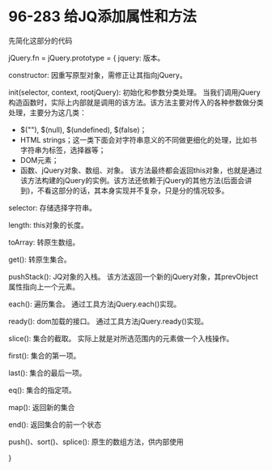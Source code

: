 # 96-283 给JQ添加属性和方法
先简化这部分的代码

jQuery.fn = jQuery.prototype = {
  jquery: 版本。

  constructor: 因重写原型对象，需修正让其指向jQuery。

  init(selector, context, rootjQuery): 初始化和参数分类处理。
  当我们调用jQuery构造函数时，实际上内部就是调用的该方法。该方法主要对传入的各种参数做分类处理，主要分为这几类：
  - $(""), $(null), $(undefined), $(false)；
  - HTML strings；这一类下面会对字符串意义的不同做更细化的处理，比如书字符串为标签，选择器等；
  - DOM元素；
  - 函数、jQuery对象、数组、对象。
  该方法最终都会返回this对象，也就是通过该方法构建的jQuery的实例。该方法还依赖于jQuery的其他方法(后面会讲到)，不看这部分的话，其本身实现并不复杂，只是分的情况较多。

  selector: 存储选择字符串。

  length: this对象的长度。

  toArray: 转原生数组。

  get(): 转原生集合。

  pushStack(): JQ对象的入栈。
  该方法返回一个新的jQuery对象，其prevObject属性指向上一个元素。

  each(): 遍历集合。
  通过工具方法jQuery.each()实现。

  ready(): dom加载的接口。
  通过工具方法jQuery.ready()实现。
 
  slice(): 集合的截取。
  实际上就是对所选范围内的元素做一个入栈操作。

  first(): 集合的第一项。

  last(): 集合的最后一项。

  eq(): 集合的指定项。

  map(): 返回新的集合

  end(): 返回集合的前一个状态

  push()、sort()、splice(): 原生的数组方法，供内部使用

}

